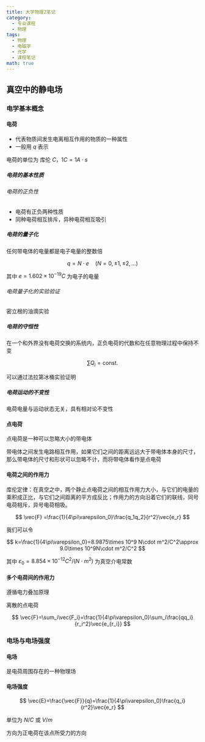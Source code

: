 ```yaml
---
title: 大学物理2笔记
category:
  - 专业课程
  - 物理
tags:
  - 物理
  - 电磁学
  - 光学
  - 课程笔记
math: true
---
```


## 真空中的静电场

### 电学基本概念

#### 电荷

- 代表物质间发生电离相互作用的物质的一种属性
- 一般用 $q$ 表示

电荷的单位为 库伦 $C$，$1C = 1A\cdot s$

##### 电荷的基本性质

###### 电荷的正负性

- 电荷有正负两种性质
- 同种电荷相互排斥，异种电荷相互吸引

##### 电荷的量子化

任何带电体的电量都是电子电量的整数倍

$$
q = N\cdot e\quad (N=0,\pm 1,\pm 2,\ldots)
$$

其中 $e = 1.602\times 10^{-19}C$ 为电子的电量

###### 电荷量子化的实验验证

密立根的油滴实验

##### 电荷的守恒性

在一个和外界没有电荷交换的系统内，正负电荷的代数和在任意物理过程中保持不变

$$
\sum Q_i =\text{const.}
$$

可以通过法拉第冰桶实验证明

##### 电荷运动的不变性

电荷电量与运动状态无关，具有相对论不变性

#### 点电荷

点电荷是一种可以忽略大小的带电体

带电体之间发生电路相互作用，如果它们之间的距离远远大于带电体本身的尺寸，那么带电体的尺寸和形状可以忽略不计，而将带电体看作是点电荷

#### 电荷之间的作用力

库伦定律：在真空之中，两个静止点电荷之间的相互作用力大小，与它们的电量的乘积成正比，与它们之间距离的平方成反比；作用力的方向沿着它们的联线，同号电荷相斥，异号电荷相吸。

$$
\vec{F} =\frac{1}{4\pi\varepsilon_0}\frac{q_1q_2}{r^2}\vec{e_r}
$$

我们可以令

$$
k=\frac{1}{4\pi\varepsilon_0}=8.9875\times 10^9 N\cdot m^2/C^2\approx 9.0\times 10^9N\cdot m^2/C^2
$$

其中 $\varepsilon_0 = 8.854\times 10^{-12}C^2/(N\cdot m^2)$ 为真空介电常数

#### 多个电荷间的作用力

遵循电力叠加原理

离散的点电荷

$$
\vec{F}=\sum_i\vec{F_i}=\frac{1}{4\pi\varepsilon_0}\sum_i\frac{qq_i}{r_i^2}\vec{e_{r_i}}
$$

### 电场与电场强度

#### 电场

是电荷周围存在的一种物理场

#### 电场强度

$$
\vec{E}=\frac{\vec{F}}{q}=\frac{1}{4\pi\varepsilon_0}\frac{q_i}{r^2}\vec{e_r}
$$

单位为 $N/C$ 或 $V/m$

方向为正电荷在该点所受力的方向
